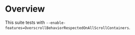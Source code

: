 # Overview

This suite tests with `--enable-features=OverscrollBehaviorRespectedOnAllScrollContainers`.
